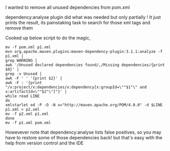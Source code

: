 
I wanted to remove all unused dependencies from pom.xml

dependency:analyse plugin did what was needed but only partially !
It just prints the result, its painstaking task to search for those xml tags and remove them

Cooked up below script to do the magic, 


````
mv -f pom.xml p1.xml
mvn org.apache.maven.plugins:maven-dependency-plugin:3.1.1:analyze -f p1.xml |
grep WARNING |
awk '/Unused declared dependencies found/,/Missing dependencies/{print $0}' |
grep -v Unused |
awk -F ' ' '{print $2}' |
awk -F : '{print "/x:project/x:dependencies/x:dependency[x:groupId=\""$1"\" and x:artifactId=\""$2"\"]"}' |
while read LINE
do
xmlstarlet ed -P -O -N x="http://maven.apache.org/POM/4.0.0" -d $LINE p1.xml > p2.xml
mv -f p2.xml p1.xml
done
mv -f p1.xml pom.xml
````

Howevever note that dependency:analyse lists false positives, so you may have to restore some of those dependencies back!
but that's easy with the help from version control and the IDE
